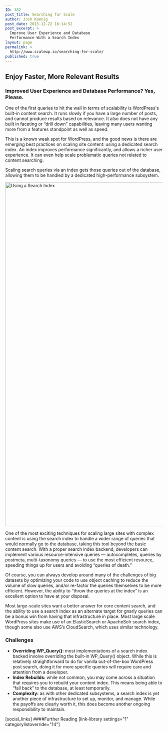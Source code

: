 ```yaml
---
ID: 382
post_title: Searching for Scale
author: Josh Koenig
post_date: 2015-12-22 16:14:52
post_excerpt: >
  Improve User Experience and Database
  Performance With a Search Index
layout: page
permalink: >
  http://www.scalewp.io/searching-for-scale/
published: true
---
```

## Enjoy Faster, More Relevant Results

### Improved User Experience and Database Performance? Yes, Please.

One of the first queries to hit the wall in terms of scalability is WordPress's built-in content search. It runs slowly if you have a large number of posts, and cannot produce results based on relevance. It also does not have any built in faceting or “drill down” capabilities, leaving many users wanting more from a features standpoint as well as speed.

This is a known weak spot for WordPress, and the good news is there are emerging best practices on scaling site content: using a dedicated search index. An index improves performance significantly, and allows a richer user experience. It can even help scale problematic queries not related to content searching.

Scaling search queries via an index gets those queries out of the database, allowing them to be handled by a dedicated high-performance subsystem.

<img src="https://raw.githubusercontent.com/pantheon-systems/wordpress-at-scale/master/diagrams/search_index.png" width="1100" title="Using a Search Index" />

One of the most exciting techniques for scaling large sites with complex content is using the search index to handle a wider range of queries that would normally go to the database, taking this tool beyond the basic content search. With a proper search index backend, developers can implement various resource-intensive queries — autocompletes, queries by postmeta, multi-taxonomy queries — to use the most efficient resource, speeding things up for users and avoiding “queries of death.”

Of course, you can always develop around many of the challenges of big datasets by optimizing your code to use object caching to reduce the volume of slow queries, and/or re-factor the queries themselves to be more efficient. However, the ability to “throw the queries at the index” is an excellent option to have at your disposal.

Most large-scale sites want a better answer for core content search, and the ability to use a search index as an alternate target for gnarly queries can be a bonus win from having that infrastructure in place. Most large scale WordPress sites make use of an ElasticSearch or ApacheSolr search index, though some also use AWS’s CloudSearch, which uses similar technology.

### Challenges

* **Overriding WP_Query():** most implementations of a search index backed involve overriding the built-in WP_Query() object. While this is relatively straightforward to do for vanilla out-of-the-box WordPress post search, doing it for more specific queries will require care and attention from a developer.
* **Index Rebuilds:** while not common, you may come across a situation that requires you to rebuild your content index. This means being able to “fall back” to the database, at least temporarily.
* **Complexity:** as with other dedicated subsystems, a search index is yet another piece of infrastructure to set up, monitor, and manage. While the payoffs are clearly worth it, this does become another ongoing responsibility to maintain.

<!--- Do not edit below this line. Automatically pulls in resources. -->

[social_links]
####Further Reading
[link-library settings="1" categorylistoverride="14"]